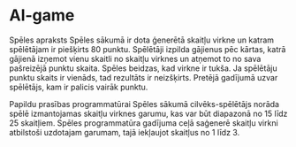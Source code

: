 # AI-game
Spēles apraksts 
Spēles sākumā ir dota ģenerētā skaitļu virkne un katram spēlētājam ir piešķirts 80 punktu. Spēlētāji izpilda gājienus pēc kārtas, katrā gājienā izņemot vienu skaitli no skaitļu virknes un atņemot to no sava pašreizējā punktu skaita. Spēles beidzas, kad virkne ir tukša. Ja spēlētāju punktu skaits ir vienāds, tad rezultāts ir neizšķirts. Pretējā gadījumā uzvar spēlētājs, kam ir palicis vairāk punktu.

Papildu prasības programmatūrai
Spēles sākumā cilvēks-spēlētājs norāda spēlē izmantojamas skaitļu virknes garumu, kas var būt diapazonā no 15 līdz 25 skaitļiem. Spēles programmatūra gadījuma ceļā saģenerē skaitļu virkni atbilstoši uzdotajam garumam, tajā iekļaujot skaitļus no 1 līdz 3.
